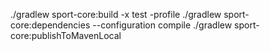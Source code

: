 ./gradlew sport-core:build -x test -profile
./gradlew sport-core:dependencies --configuration compile
./gradlew sport-core:publishToMavenLocal